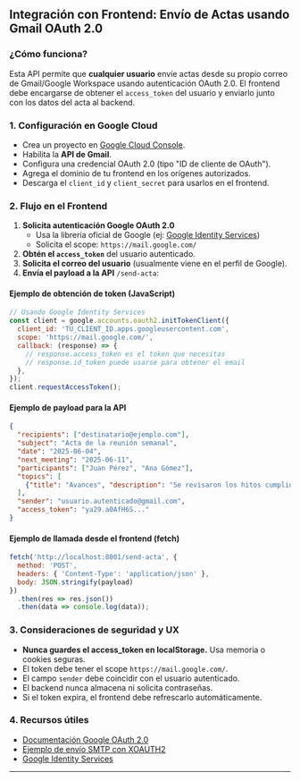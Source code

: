 ## Integración con Frontend: Envío de Actas usando Gmail OAuth 2.0

### ¿Cómo funciona?
Esta API permite que **cualquier usuario** envíe actas desde su propio correo de Gmail/Google Workspace usando autenticación OAuth 2.0. El frontend debe encargarse de obtener el `access_token` del usuario y enviarlo junto con los datos del acta al backend.

### 1. Configuración en Google Cloud
- Crea un proyecto en [Google Cloud Console](https://console.cloud.google.com/).
- Habilita la **API de Gmail**.
- Configura una credencial OAuth 2.0 (tipo "ID de cliente de OAuth").
- Agrega el dominio de tu frontend en los orígenes autorizados.
- Descarga el `client_id` y `client_secret` para usarlos en el frontend.

### 2. Flujo en el Frontend
1. **Solicita autenticación Google OAuth 2.0**
   - Usa la librería oficial de Google (ej: [Google Identity Services](https://developers.google.com/identity/oauth2/web/guides/use-token-model))
   - Solicita el scope: `https://mail.google.com/`
2. **Obtén el `access_token`** del usuario autenticado.
3. **Solicita el correo del usuario** (usualmente viene en el perfil de Google).
4. **Envía el payload a la API** `/send-acta`:

#### Ejemplo de obtención de token (JavaScript)
```js
// Usando Google Identity Services
const client = google.accounts.oauth2.initTokenClient({
  client_id: 'TU_CLIENT_ID.apps.googleusercontent.com',
  scope: 'https://mail.google.com/',
  callback: (response) => {
    // response.access_token es el token que necesitas
    // response.id_token puede usarse para obtener el email
  },
});
client.requestAccessToken();
```

#### Ejemplo de payload para la API
```json
{
  "recipients": ["destinatario@ejemplo.com"],
  "subject": "Acta de la reunión semanal",
  "date": "2025-06-04",
  "next_meeting": "2025-06-11",
  "participants": ["Juan Pérez", "Ana Gómez"],
  "topics": [
    {"title": "Avances", "description": "Se revisaron los hitos cumplidos."}
  ],
  "sender": "usuario.autenticado@gmail.com",
  "access_token": "ya29.a0AfH6S..."
}
```

#### Ejemplo de llamada desde el frontend (fetch)
```js
fetch('http://localhost:8001/send-acta', {
  method: 'POST',
  headers: { 'Content-Type': 'application/json' },
  body: JSON.stringify(payload)
})
  .then(res => res.json())
  .then(data => console.log(data));
```

### 3. Consideraciones de seguridad y UX
- **Nunca guardes el access_token en localStorage.** Usa memoria o cookies seguras.
- El token debe tener el scope `https://mail.google.com/`.
- El campo `sender` debe coincidir con el usuario autenticado.
- El backend nunca almacena ni solicita contraseñas.
- Si el token expira, el frontend debe refrescarlo automáticamente.

### 4. Recursos útiles
- [Documentación Google OAuth 2.0](https://developers.google.com/identity/protocols/oauth2)
- [Ejemplo de envío SMTP con XOAUTH2](https://developers.google.com/gmail/imap/xoauth2-protocol)
- [Google Identity Services](https://developers.google.com/identity/oauth2/web/guides/use-token-model)

---
